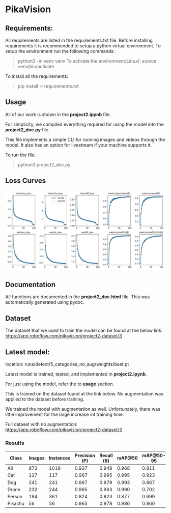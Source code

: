 # PikaVision

## Requirements:
  All requirements are listed in the requirements.txt file. 
  Before installing requirements it is recommended to setup a python virtual environment. 
  To setup the environment run the following commands:
  > python3 -m venv venv
  To activate the environment(Linux): 
  > source venv/bin/activate

  To install all the requirements:
  > pip install -r requirements.txt



## Usage 
All of our work is shown in the **project2.ipynb** file. 

For simplicity, we compiled everything required for using the model into the **project2_doc.py** file. 

This file implements a simple CLI for running images and videos through the model. It also has an option for livestream if your machine supports it. 

To run the file: 
> python3 project2_doc.py

## Loss Curves
![Alt text](runs/detect/5_categories_aug/results.png)


## Documentation 
All functions are documented in the **project2_doc.html** file. 
This was automatically generated using pydoc.



## Dataset
The dataset that we used to train the model can be found at the below link:
https://app.roboflow.com/pikavision/project2-dataset/3


## Latest model:
location: runs/detect/5_categories_no_aug/weights/best.pt

Latest model is trained, tested, and implemented in **project2.ipynb**.

For just using the model, refer the to **usage** section.

This is trained on the dataset found at the link below. 
No augmentation was applied to the dataset before training. 

We trained the model with augmentation as well. Unfortunately, there was little improvement for the large increase int training time. 

Full dataset with no augmentation: https://app.roboflow.com/pikavision/project2-dataset/3

### Results


| Class      | Images | Instances | Precision (P) | Recall (R) | mAP@50 | mAP@50-95 |
|------------|--------|-----------|---------------|------------|--------|-----------|
| All        | 973    | 1019      | 0.937         | 0.948      | 0.968  | 0.811     |
| Cat        | 117    | 117       | 0.967         | 0.995      | 0.995  | 0.923     |
| Dog        | 241    | 241       | 0.967         | 0.979      | 0.993  | 0.867     |
| Drone      | 232    | 244       | 0.965         | 0.963      | 0.990  | 0.702     |
| Person     | 194    | 361       | 0.824         | 0.823      | 0.877  | 0.699     |
| Pikachu    | 56     | 56        | 0.965         | 0.978      | 0.986  | 0.860     |




